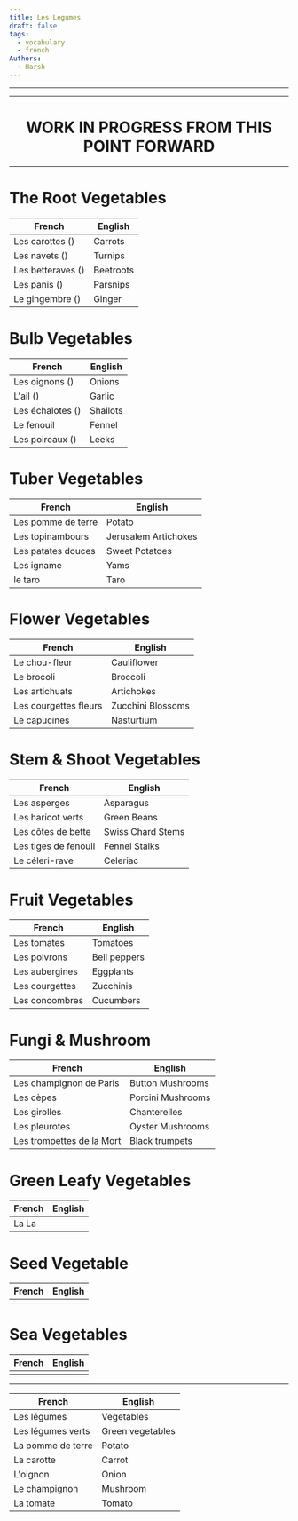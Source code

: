 ```yaml
---
title: Les Legumes
draft: false
tags:
  - vocabulary
  - french
Authors:
  - Harsh
---
```

---

---

<h1 style="text-align:center">WORK IN PROGRESS FROM THIS POINT FORWARD</h1>

---

# The Root Vegetables

| <center>French</center> | <center>English</center> |
| ----------------------- | ------------------------ |
| Les carottes ()         | Carrots                  |
| Les navets ()           | Turnips                  |
| Les betteraves ()       | Beetroots                |
| Les panis ()            | Parsnips                 |
| Le gingembre ()         | Ginger                   |

# Bulb Vegetables


| <center>French</center> | <center>English</center> |
| ----------------------- | ------------------------ |
| Les oignons ()          | Onions                   |
| L'ail ()                | Garlic                   |
| Les échalotes ()        | Shallots                 |
| Le fenouil              | Fennel                   |
| Les poireaux ()         | Leeks                    |



# Tuber Vegetables

| <center>French</center> | <center>English</center> |
| ----------------------- | ------------------------ |
| Les pomme de terre      | Potato                   |
| Les topinambours        | Jerusalem Artichokes     |
| Les patates douces      | Sweet Potatoes           |
| Les igname              | Yams                     |
| le taro                 | Taro                     |



# Flower Vegetables


| <center>French</center> | <center>English</center> |
| ----------------------- | ------------------------ |
| Le chou-fleur           | Cauliflower              |
| Le brocoli              | Broccoli                 |
| Les artichuats          | Artichokes               |
| Les courgettes fleurs   | Zucchini Blossoms        |
| Le capucines            | Nasturtium               |



# Stem & Shoot Vegetables

| <center>French</center> | <center>English</center> |
| ----------------------- | ------------------------ |
| Les asperges            | Asparagus                |
| Les haricot verts       | Green Beans              |
| Les côtes de bette      | Swiss Chard Stems        |
| Les tiges de fenouil    | Fennel Stalks            |
| Le céleri-rave          | Celeriac                 |


# Fruit Vegetables


| <center>French</center> | <center>English</center> |
| ----------------------- | ------------------------ |
| Les tomates             | Tomatoes                 |
| Les poivrons            | Bell peppers             |
| Les aubergines          | Eggplants                |
| Les courgettes          | Zucchinis                |
| Les concombres          | Cucumbers                |



# Fungi & Mushroom


| <center>French</center>   | <center>English</center> |
| ------------------------- | ------------------------ |
| Les champignon de Paris   | Button Mushrooms         |
| Les cèpes                 | Porcini Mushrooms        |
| Les girolles              | Chanterelles             |
| Les pleurotes             | Oyster Mushrooms         |
| Les trompettes de la Mort | Black trumpets           |



# Green Leafy Vegetables


| <center>French</center> | <center>English</center> |
| ----------------------- | ------------------------ |
| La La                   |                          |



# Seed Vegetable

| <center>French</center> | <center>English</center> |
| ----------------------- | ------------------------ |
|                         |                          |



# Sea Vegetables


| <center>French</center> | <center>English</center> |
| ----------------------- | ------------------------ |
|                         |                          |






---

| <center>French</center> | <center>English</center> |
| ----------------------- | ------------------------ |
| Les légumes             | Vegetables               |
| Les légumes verts       | Green vegetables         |
| La pomme de terre       | Potato                   |
| La carotte              | Carrot                   |
| L'oignon                | Onion                    |
| Le champignon           | Mushroom                 |
| La tomate               | Tomato                   |

